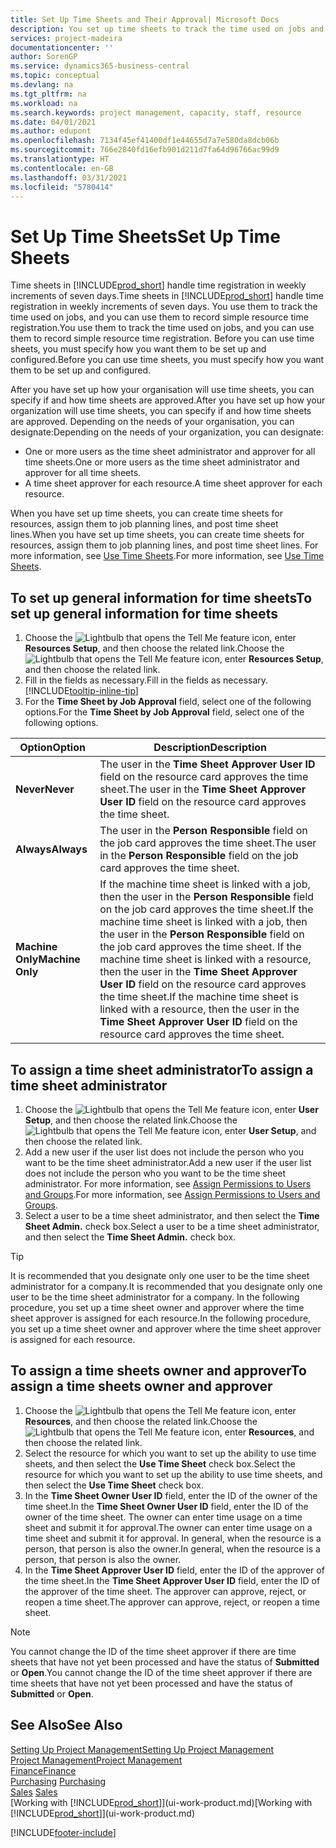 ```yaml
---
title: Set Up Time Sheets and Their Approval| Microsoft Docs
description: You set up time sheets to track the time used on jobs and using resources, helping you with project management, staffing, and capacity
services: project-madeira
documentationcenter: ''
author: SorenGP
ms.service: dynamics365-business-central
ms.topic: conceptual
ms.devlang: na
ms.tgt_pltfrm: na
ms.workload: na
ms.search.keywords: project management, capacity, staff, resource
ms.date: 04/01/2021
ms.author: edupont
ms.openlocfilehash: 7134f45ef41400df1e44655d7a7e580da8dcb06b
ms.sourcegitcommit: 766e2840fd16efb901d211d7fa64d96766ac99d9
ms.translationtype: HT
ms.contentlocale: en-GB
ms.lasthandoff: 03/31/2021
ms.locfileid: "5780414"
---
```

# <a name="set-up-time-sheets"></a><span data-ttu-id="f975c-103">Set Up Time Sheets</span><span class="sxs-lookup"><span data-stu-id="f975c-103">Set Up Time Sheets</span></span>
<span data-ttu-id="f975c-104">Time sheets in [!INCLUDE[prod_short](includes/prod_short.md)] handle time registration in weekly increments of seven days.</span><span class="sxs-lookup"><span data-stu-id="f975c-104">Time sheets in [!INCLUDE[prod_short](includes/prod_short.md)] handle time registration in weekly increments of seven days.</span></span> <span data-ttu-id="f975c-105">You use them to track the time used on jobs, and you can use them to record simple resource time registration.</span><span class="sxs-lookup"><span data-stu-id="f975c-105">You use them to track the time used on jobs, and you can use them to record simple resource time registration.</span></span> <span data-ttu-id="f975c-106">Before you can use time sheets, you must specify how you want them to be set up and configured.</span><span class="sxs-lookup"><span data-stu-id="f975c-106">Before you can use time sheets, you must specify how you want them to be set up and configured.</span></span>

<span data-ttu-id="f975c-107">After you have set up how your organisation will use time sheets, you can specify if and how time sheets are approved.</span><span class="sxs-lookup"><span data-stu-id="f975c-107">After you have set up how your organization will use time sheets, you can specify if and how time sheets are approved.</span></span> <span data-ttu-id="f975c-108">Depending on the needs of your organisation, you can designate:</span><span class="sxs-lookup"><span data-stu-id="f975c-108">Depending on the needs of your organization, you can designate:</span></span>

* <span data-ttu-id="f975c-109">One or more users as the time sheet administrator and approver for all time sheets.</span><span class="sxs-lookup"><span data-stu-id="f975c-109">One or more users as the time sheet administrator and approver for all time sheets.</span></span>
* <span data-ttu-id="f975c-110">A time sheet approver for each resource.</span><span class="sxs-lookup"><span data-stu-id="f975c-110">A time sheet approver for each resource.</span></span>

<span data-ttu-id="f975c-111">When you have set up time sheets, you can create time sheets for resources, assign them to job planning lines, and post time sheet lines.</span><span class="sxs-lookup"><span data-stu-id="f975c-111">When you have set up time sheets, you can create time sheets for resources, assign them to job planning lines, and post time sheet lines.</span></span> <span data-ttu-id="f975c-112">For more information, see [Use Time Sheets](projects-how-use-time-sheets.md).</span><span class="sxs-lookup"><span data-stu-id="f975c-112">For more information, see [Use Time Sheets](projects-how-use-time-sheets.md).</span></span>

## <a name="to-set-up-general-information-for-time-sheets"></a><span data-ttu-id="f975c-113">To set up general information for time sheets</span><span class="sxs-lookup"><span data-stu-id="f975c-113">To set up general information for time sheets</span></span>
1. <span data-ttu-id="f975c-114">Choose the ![Lightbulb that opens the Tell Me feature](media/ui-search/search_small.png "Tell me what you want to do") icon, enter **Resources Setup**, and then choose the related link.</span><span class="sxs-lookup"><span data-stu-id="f975c-114">Choose the ![Lightbulb that opens the Tell Me feature](media/ui-search/search_small.png "Tell me what you want to do") icon, enter **Resources Setup**, and then choose the related link.</span></span>  
2. <span data-ttu-id="f975c-115">Fill in the fields as necessary.</span><span class="sxs-lookup"><span data-stu-id="f975c-115">Fill in the fields as necessary.</span></span> [!INCLUDE[tooltip-inline-tip](includes/tooltip-inline-tip_md.md)]
3. <span data-ttu-id="f975c-116">For the **Time Sheet by Job Approval** field, select one of the following options.</span><span class="sxs-lookup"><span data-stu-id="f975c-116">For the **Time Sheet by Job Approval** field, select one of the following options.</span></span>

| <span data-ttu-id="f975c-117">Option</span><span class="sxs-lookup"><span data-stu-id="f975c-117">Option</span></span> | <span data-ttu-id="f975c-118">Description</span><span class="sxs-lookup"><span data-stu-id="f975c-118">Description</span></span> |
| --- | --- |
| <span data-ttu-id="f975c-119">**Never**</span><span class="sxs-lookup"><span data-stu-id="f975c-119">**Never**</span></span> |<span data-ttu-id="f975c-120">The user in the **Time Sheet Approver User ID** field on the resource card approves the time sheet.</span><span class="sxs-lookup"><span data-stu-id="f975c-120">The user in the **Time Sheet Approver User ID** field on the resource card approves the time sheet.</span></span> |
| <span data-ttu-id="f975c-121">**Always**</span><span class="sxs-lookup"><span data-stu-id="f975c-121">**Always**</span></span> |<span data-ttu-id="f975c-122">The user in the **Person Responsible** field on the job card approves the time sheet.</span><span class="sxs-lookup"><span data-stu-id="f975c-122">The user in the **Person Responsible** field on the job card approves the time sheet.</span></span> |
| <span data-ttu-id="f975c-123">**Machine Only**</span><span class="sxs-lookup"><span data-stu-id="f975c-123">**Machine Only**</span></span> |<span data-ttu-id="f975c-124">If the machine time sheet is linked with a job, then the user in the **Person Responsible** field on the job card approves the time sheet.</span><span class="sxs-lookup"><span data-stu-id="f975c-124">If the machine time sheet is linked with a job, then the user in the **Person Responsible** field on the job card approves the time sheet.</span></span> <span data-ttu-id="f975c-125">If the machine time sheet is linked with a resource, then the user in the **Time Sheet Approver User ID** field on the resource card approves the time sheet.</span><span class="sxs-lookup"><span data-stu-id="f975c-125">If the machine time sheet is linked with a resource, then the user in the **Time Sheet Approver User ID** field on the resource card approves the time sheet.</span></span> |

## <a name="to-assign-a-time-sheet-administrator"></a><span data-ttu-id="f975c-126">To assign a time sheet administrator</span><span class="sxs-lookup"><span data-stu-id="f975c-126">To assign a time sheet administrator</span></span>
1. <span data-ttu-id="f975c-127">Choose the ![Lightbulb that opens the Tell Me feature](media/ui-search/search_small.png "Tell me what you want to do") icon, enter **User Setup**, and then choose the related link.</span><span class="sxs-lookup"><span data-stu-id="f975c-127">Choose the ![Lightbulb that opens the Tell Me feature](media/ui-search/search_small.png "Tell me what you want to do") icon, enter **User Setup**, and then choose the related link.</span></span>  
2. <span data-ttu-id="f975c-128">Add a new user if the user list does not include the person who you want to be the time sheet administrator.</span><span class="sxs-lookup"><span data-stu-id="f975c-128">Add a new user if the user list does not include the person who you want to be the time sheet administrator.</span></span> <span data-ttu-id="f975c-129">For more information, see [Assign Permissions to Users and Groups](ui-define-granular-permissions.md).</span><span class="sxs-lookup"><span data-stu-id="f975c-129">For more information, see [Assign Permissions to Users and Groups](ui-define-granular-permissions.md).</span></span>
3. <span data-ttu-id="f975c-130">Select a user to be a time sheet administrator, and then select the **Time Sheet Admin.** check box.</span><span class="sxs-lookup"><span data-stu-id="f975c-130">Select a user to be a time sheet administrator, and then select the **Time Sheet Admin.** check box.</span></span>  

> [!TIP]  
>   <span data-ttu-id="f975c-131">It is recommended that you designate only one user to be the time sheet administrator for a company.</span><span class="sxs-lookup"><span data-stu-id="f975c-131">It is recommended that you designate only one user to be the time sheet administrator for a company.</span></span> <span data-ttu-id="f975c-132">In the following procedure, you set up a time sheet owner and approver where the time sheet approver is assigned for each resource.</span><span class="sxs-lookup"><span data-stu-id="f975c-132">In the following procedure, you set up a time sheet owner and approver where the time sheet approver is assigned for each resource.</span></span>  

## <a name="to-assign-a-time-sheets-owner-and-approver"></a><span data-ttu-id="f975c-133">To assign a time sheets owner and approver</span><span class="sxs-lookup"><span data-stu-id="f975c-133">To assign a time sheets owner and approver</span></span>
1. <span data-ttu-id="f975c-134">Choose the ![Lightbulb that opens the Tell Me feature](media/ui-search/search_small.png "Tell me what you want to do") icon, enter **Resources**, and then choose the related link.</span><span class="sxs-lookup"><span data-stu-id="f975c-134">Choose the ![Lightbulb that opens the Tell Me feature](media/ui-search/search_small.png "Tell me what you want to do") icon, enter **Resources**, and then choose the related link.</span></span>
2. <span data-ttu-id="f975c-135">Select the resource for which you want to set up the ability to use time sheets, and then select the **Use Time Sheet** check box.</span><span class="sxs-lookup"><span data-stu-id="f975c-135">Select the resource for which you want to set up the ability to use time sheets, and then select the **Use Time Sheet** check box.</span></span>  
3. <span data-ttu-id="f975c-136">In the **Time Sheet Owner User ID** field, enter the ID of the owner of the time sheet.</span><span class="sxs-lookup"><span data-stu-id="f975c-136">In the **Time Sheet Owner User ID** field, enter the ID of the owner of the time sheet.</span></span> <span data-ttu-id="f975c-137">The owner can enter time usage on a time sheet and submit it for approval.</span><span class="sxs-lookup"><span data-stu-id="f975c-137">The owner can enter time usage on a time sheet and submit it for approval.</span></span> <span data-ttu-id="f975c-138">In general, when the resource is a person, that person is also the owner.</span><span class="sxs-lookup"><span data-stu-id="f975c-138">In general, when the resource is a person, that person is also the owner.</span></span>  
4. <span data-ttu-id="f975c-139">In the **Time Sheet Approver User ID** field, enter the ID of the approver of the time sheet.</span><span class="sxs-lookup"><span data-stu-id="f975c-139">In the **Time Sheet Approver User ID** field, enter the ID of the approver of the time sheet.</span></span> <span data-ttu-id="f975c-140">The approver can approve, reject, or reopen a time sheet.</span><span class="sxs-lookup"><span data-stu-id="f975c-140">The approver can approve, reject, or reopen a time sheet.</span></span>  

> [!NOTE]  
>   <span data-ttu-id="f975c-141">You cannot change the ID of the time sheet approver if there are time sheets that have not yet been processed and have the status of **Submitted** or **Open**.</span><span class="sxs-lookup"><span data-stu-id="f975c-141">You cannot change the ID of the time sheet approver if there are time sheets that have not yet been processed and have the status of **Submitted** or **Open**.</span></span>

## <a name="see-also"></a><span data-ttu-id="f975c-142">See Also</span><span class="sxs-lookup"><span data-stu-id="f975c-142">See Also</span></span>
[<span data-ttu-id="f975c-143">Setting Up Project Management</span><span class="sxs-lookup"><span data-stu-id="f975c-143">Setting Up Project Management</span></span>](projects-setup-projects.md)  
[<span data-ttu-id="f975c-144">Project Management</span><span class="sxs-lookup"><span data-stu-id="f975c-144">Project Management</span></span>](projects-manage-projects.md)  
[<span data-ttu-id="f975c-145">Finance</span><span class="sxs-lookup"><span data-stu-id="f975c-145">Finance</span></span>](finance.md)  
<span data-ttu-id="f975c-146">[Purchasing](purchasing-manage-purchasing.md)       </span><span class="sxs-lookup"><span data-stu-id="f975c-146">[Purchasing](purchasing-manage-purchasing.md)       </span></span>  
<span data-ttu-id="f975c-147">[Sales](sales-manage-sales.md)    </span><span class="sxs-lookup"><span data-stu-id="f975c-147">[Sales](sales-manage-sales.md)    </span></span>  
<span data-ttu-id="f975c-148">[Working with [!INCLUDE[prod_short](includes/prod_short.md)]](ui-work-product.md)</span><span class="sxs-lookup"><span data-stu-id="f975c-148">[Working with [!INCLUDE[prod_short](includes/prod_short.md)]](ui-work-product.md)</span></span>  


[!INCLUDE[footer-include](includes/footer-banner.md)]